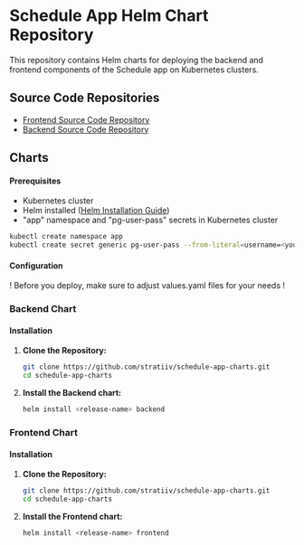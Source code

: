 # Schedule App Helm Chart Repository
This repository contains Helm charts for deploying the backend and frontend components of the Schedule app on Kubernetes clusters.

## Source Code Repositories

- [Frontend Source Code Repository](https://github.com/stratiiv/schedule-frontend)
- [Backend Source Code Repository](https://github.com/DTG-cisco/devops-team-green-2)

## Charts

#### Prerequisites

- Kubernetes cluster
- Helm installed ([Helm Installation Guide](https://helm.sh/docs/intro/install/))
- "app" namespace and "pg-user-pass" secrets in Kubernetes cluster
```bash
kubectl create namespace app
kubectl create secret generic pg-user-pass --from-literal=username=<your_username> --from-literal=password=<your_password> -n app
```
#### Configuration
! Before you deploy, make sure to adjust values.yaml files for your needs !

### Backend Chart

#### Installation

1. **Clone the Repository:**

    ```bash
    git clone https://github.com/stratiiv/schedule-app-charts.git
    cd schedule-app-charts
    ```

2. **Install the Backend chart:**

    ```bash
    helm install <release-name> backend
    ```

### Frontend Chart

#### Installation

1. **Clone the Repository:**

    ```bash
    git clone https://github.com/stratiiv/schedule-app-charts.git
    cd schedule-app-charts
    ```

2. **Install the Frontend chart:**

    ```bash
    helm install <release-name> frontend
    ```
    


